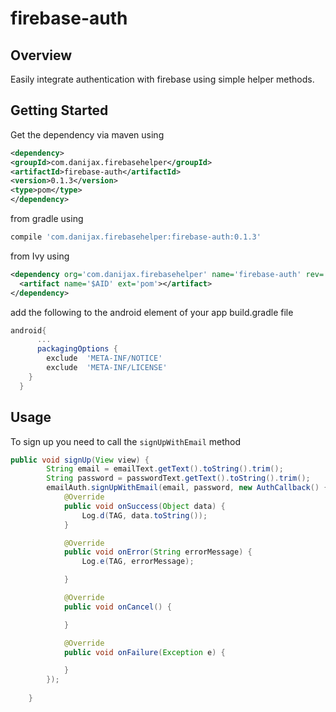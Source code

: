# firebase-auth

## Overview
Easily integrate authentication with firebase using simple helper methods.

## Getting Started
Get the dependency via maven using 

```xml
<dependency>
<groupId>com.danijax.firebasehelper</groupId>
<artifactId>firebase-auth</artifactId>
<version>0.1.3</version>
<type>pom</type>
</dependency> 
```

 from gradle using 

```groovy
compile 'com.danijax.firebasehelper:firebase-auth:0.1.3'
```

from Ivy using 

```xml
<dependency org='com.danijax.firebasehelper' name='firebase-auth' rev='0.1.3'>
  <artifact name='$AID' ext='pom'></artifact>
</dependency>
```

add the following to the android element of your app build.gradle file
```groovy
android{
      ...
      packagingOptions {
        exclude  'META-INF/NOTICE'
        exclude  'META-INF/LICENSE'
    }
  }
  ```
  
## Usage

To sign up you need to call the `signUpWithEmail` method


```java
public void signUp(View view) {
        String email = emailText.getText().toString().trim();
        String password = passwordText.getText().toString().trim();
        emailAuth.signUpWithEmail(email, password, new AuthCallback() {
            @Override
            public void onSuccess(Object data) {
                Log.d(TAG, data.toString());
            }

            @Override
            public void onError(String errorMessage) {
                Log.e(TAG, errorMessage);

            }

            @Override
            public void onCancel() {

            }

            @Override
            public void onFailure(Exception e) {

            }
        });
        
    }
  ```  


